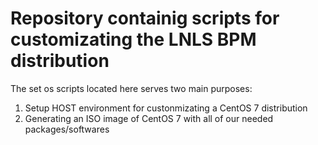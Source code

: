 # Repository containig scripts for customizating the LNLS BPM distribution

The set os scripts located here serves two main purposes:

1. Setup HOST environment for custonmizating a CentOS 7 distribution
2. Generating an ISO image of CentOS 7 with all of our needed packages/softwares
